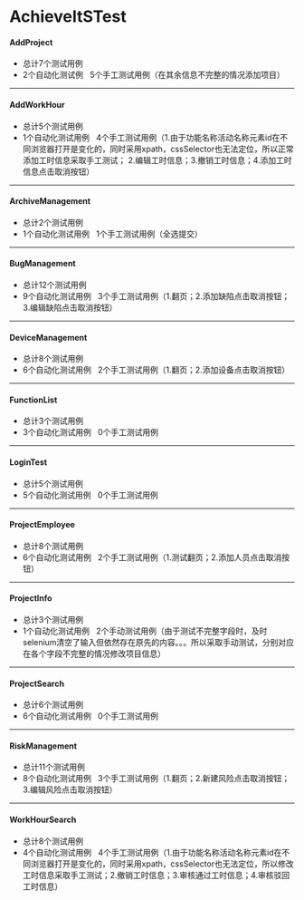 # AchieveItSTest
#### AddProject
* 总计7个测试用例
* 2个自动化测试例&nbsp;&nbsp;&nbsp;5个手工测试用例（在其余信息不完整的情况添加项目）
---
#### AddWorkHour
* 总计5个测试用例
* 1个自动化测试用例&nbsp;&nbsp;&nbsp;4个手工测试用例（1.由于功能名称活动名称元素id在不同浏览器打开是变化的，同时采用xpath，cssSelector也无法定位，所以正常添加工时信息采取手工测试；
    2.编辑工时信息；3.撤销工时信息；4.添加工时信息点击取消按钮）
---
#### ArchiveManagement
* 总计2个测试用例
* 1个自动化测试用例&nbsp;&nbsp;&nbsp;1个手工测试用例（全选提交）
 ---
#### BugManagement
* 总计12个测试用例
* 9个自动化测试用例&nbsp;&nbsp;&nbsp;3个手工测试用例（1.翻页；2.添加缺陷点击取消按钮；3.编辑缺陷点击取消按钮）
 ---
#### DeviceManagement
* 总计8个测试用例
* 6个自动化测试用例&nbsp;&nbsp;&nbsp;2个手工测试用例（1.翻页；2.添加设备点击取消按钮） 
 ---
#### FunctionList
* 总计3个测试用例
* 3个自动化测试用例&nbsp;&nbsp;&nbsp;0个手工测试用例 
---
#### LoginTest
* 总计5个测试用例
* 5个自动化测试用例&nbsp;&nbsp;&nbsp;0个手工测试用例
---
#### ProjectEmployee
* 总计8个测试用例
* 6个自动化测试用例&nbsp;&nbsp;&nbsp;2个手工测试用例（1.测试翻页；2.添加人员点击取消按钮）
---
#### ProjectInfo
* 总计3个测试用例
* 1个自动化测试用例&nbsp;&nbsp;&nbsp;2个手动测试用例（由于测试不完整字段时，及时selenium清空了输入但依然存在原先的内容。。。所以采取手动测试，分别对应在各个字段不完整的情况修改项目信息）
---
#### ProjectSearch
* 总计6个测试用例
* 6个自动化测试用例&nbsp;&nbsp;&nbsp;0个手工测试用例
---
#### RiskManagement
* 总计11个测试用例
* 8个自动化测试用例&nbsp;&nbsp;&nbsp;3个手工测试用例（1.翻页；2.新建风险点击取消按钮；3.编辑风险点击取消按钮）
---
#### WorkHourSearch
* 总计8个测试用例
* 4个自动化测试用例&nbsp;&nbsp;&nbsp;4个手工测试用例（1.由于功能名称活动名称元素id在不同浏览器打开是变化的，同时采用xpath，cssSelector也无法定位，所以修改工时信息采取手工测试；2.撤销工时信息；3.审核通过工时信息；4.审核驳回工时信息）
